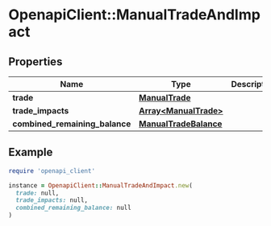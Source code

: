 # OpenapiClient::ManualTradeAndImpact

## Properties

| Name | Type | Description | Notes |
| ---- | ---- | ----------- | ----- |
| **trade** | [**ManualTrade**](ManualTrade.md) |  | [optional] |
| **trade_impacts** | [**Array&lt;ManualTrade&gt;**](ManualTrade.md) |  | [optional] |
| **combined_remaining_balance** | [**ManualTradeBalance**](ManualTradeBalance.md) |  | [optional] |

## Example

```ruby
require 'openapi_client'

instance = OpenapiClient::ManualTradeAndImpact.new(
  trade: null,
  trade_impacts: null,
  combined_remaining_balance: null
)
```

